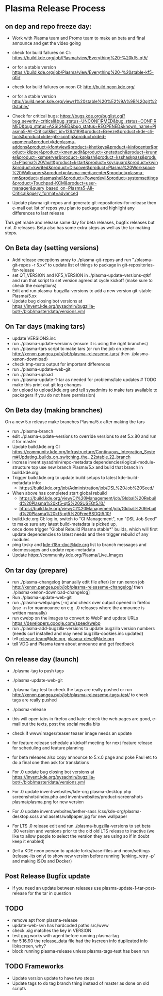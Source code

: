 <!--
    SPDX-License-Identifier: CC0-1.0
    SPDX-FileCopyrightText: 2014-2021 Jonathan Riddell <jr@jriddell.org>
    SPDX-FileCopyrightText: 2015 Harald Sitter <sitter@kde.org>
    SPDX-FileCopyrightText: 2016 David Edmundson <kde@davidedmundson.co.uk>
-->
# Plasma Release Process

## on dep and repo freeze day:
 - Work with Plasma team and Promo team to make an beta and final announce and get the video going

 - check for build failures on CI: https://build.kde.org/job/Plasma/view/Everything%20-%20kf5-qt5/
 - or for a stable version https://build.kde.org/job/Plasma/view/Everything%20-%20stable-kf5-qt5/
 - check for build failures on neon CI: http://build.neon.kde.org/
 - or for a stable version http://build.neon.kde.org/view/1%20stable%20%E2%9A%9B%20git%20stable/

 -  Check for critical bugs: https://bugs.kde.org/buglist.cgi?bug_severity=critical&bug_status=UNCONFIRMED&bug_status=CONFIRMED&bug_status=ASSIGNED&bug_status=REOPENED&known_name=Plasma5-All-Critical&list_id=1364199&product=Breeze&product=kde-cli-tools&product=kde-gtk-config&product=kded-appmenu&product=kdeplasma-addons&product=kfontview&product=khotkeys&product=kinfocenter&product=klipper&product=kmenuedit&product=knetattach&product=krunner&product=ksmserver&product=ksplash&product=ksshaskpass&product=Plasma%20Vault&product=kstart&product=ksysguard&product=kwin&product=kwrited&product=Discover&product=Plasma%20Workspace%20Wallpapers&product=plasma-mediacenter&product=plasma-nm&product=plasmashell&product=Powerdevil&product=systemsettings&product=Touchpad-KCM&product=user-manager&query_based_on=Plasma5-All-Critical&query_format=advanced
 -  Update plasma-git-repos and generate git-repositories-for-release then e-mail out list of repos you plan to package and highlight any differences to last release

Tars get made and release same day for beta releases, bugfix releases but not .0 releases.  Beta also has some extra steps as well as the tar making steps.

## On Beta day (setting versions)
 - Add release exceptions array to ./plasma-git-repos and run "./plasma-git-repos -r 5.xx" to update list of things to package in git-repositories-for-release
 - set QT_VERSION and KF5_VERSION in ./plasma-update-versions-qtkf and run that script to set version agreed at cycle kickoff (make sure to check the exceptions)
 - Edit and run plasma-bugzilla-versions to add a new version git-stable-Plasma/5.xx
 - Update bug closing bot versions at https://invent.kde.org/sysadmin/bugzilla-bot/-/blob/master/data/versions.yml

## On Tar days (making tars)
 - update VERSIONS.inc
 - run ./plasma-update-versions (ensure it is using the right branches)
 - run ./plasma-tars script to make tars (or run the job on xenon http://xenon.pangea.pub/job/plasma-releaseme-tars/ then ./plasma-xenon-download)
 - check tmp-tests output for important differences
 - run ./plasma-update-web-git
 - run ./plasma-upload
 - run ./plasma-update-1-tar as needed for problems/late updates # TODO make this print out git log changes
 - (or upload to upload.kde.org and tell sysadmins to make tars available to packagers if you do not have permission)

## On Beta day (making branches)
 On a new 5.x release make branches Plasma/5.x after making the tars

 - run ./plasma-branch
 - edit ./plasma-update-versions to override versions to set 5.x.80 and run it for master
 - Update build.kde.org CI https://community.kde.org/Infrastructure/Continuous_Integration_System#Updating_builds_on_switching_the_.22stable.22_branch
 - Increse invent:sysadmin/repo-metadata dependencies/logical-module-structure top use new branch Plasma/5.x and build that branch in build.kde.org
 - Trigger build.kde.org to update build setups to latest kde-build-metadata info:
   - https://build.kde.org/job/Administration/job/DSL%20Job%20Seed/
 - When above has completed start global rebuild
   - https://build.kde.org/view/CI%20Management/job/Global%20Rebuild%20Plasma%20kf5-qt5%20SUSEQt5.10/
   - https://build.kde.org/view/CI%20Management/job/Global%20Rebuild%20Plasma%20kf5-qt5%20FreeBSDQt5.10/
  - build.kde.org CI: log in, switch to "CI Management", run "DSL Job Seed" to make sure any latest build-metadata is picked up,
  - once done trigger "Global Rebuild Plasma stable*" builds, which will first update dependencies to latest needs and then trigger rebuild of any modules
  - ping tosky and kde-i18n-doc@kde.org list to branch messages and docmessages and update repo-metadata
  - Update https://community.kde.org/Plasma/Live_Images

## On tar day (prepare)
 - run ./plasma-changelog (manually edit file after)
   [or run xenon job http://xenon.pangea.pub/job/plasma-releaseme-changelog/ then ./plasma-xenon-download-changelog]
 - Run ./plasma-update-web-git
 - run ./plasma-webpages [-n] and check over output opened in firefox (use -n for noannounce on e.g. .0 releases where the announce is written manually)
 - run cwebp on the images to convert to WebP and update URLs https://developers.google.com/speed/webp
 - run ./plasma-add-bugzilla-versions to update bugzilla version numbers (needs curl installed and may need bugzilla-cookies.inc updated)
 - tell release-team@kde.org, plasma-devel@kde.org
 - tell VDG and Plasma team about announce and get feedback

## On release day (launch)
 - ./plasma-tag to push tags
 - ./plasma-update-web-git
 - ./plasma-tag-test to check the tags are really pushed or run http://xenon.pangea.pub/job/plasma-releaseme-tags-test/ to check tags are really pushed
 - ./plasma-release
 - this will open tabs in firefox and kate: check the web pages are good, e-mail out the texts, post the social media bits
 - check if www/images/teaser teaser image needs an update
 - for feature release schedule a kickoff meeting for next feature release for scheduling and feature planning
 - for beta releases also copy announce to 5.x.0 page and poke Paul etc to do a final one then ask for translations
 - For .0 update bug closing bot versions at https://invent.kde.org/sysadmin/bugzilla-bot/-/blob/master/data/versions.yml
 - For .0 update invent:websites/kde-org plasma-desktop.php screenshots/index.php and invent:websites/product-screenshots plasma/plasma.png  for new version
 - For .0 update invent:websites/aether-sass /css/kde-org/plasma-desktop.scss and assets/wallpaper.jpg for new wallpaper
 - For LTS .0 release edit and run ./plasma-bugzilla-versions to set beta .90 version and versions prior to the old old LTS release to inactive (we like to allow people to select the version they are using so if in doubt keep it enabled)

 - (tell a KDE neon person to update forks/base-files and neon/settings (release-lts only) to show new version before running 'jenking_retry -p' and making ISOs and Docker)

## Post Release Bugfix update
 - If you need an update between releases use plasma-update-1-tar-post-release for the tar in question

## TODO
 - remove apt from plasma-release
 - update-web-svn has hardcoded paths src/www
 - check .sig matches the key in VERSION
 - test gpg works with agent before running plasma-tag
 - for 5.16.90 the release_data file had the kscreen info duplicated info libkscreen, why?
 - block running plasma-release unless plasma-tags-test has been run

## TODO Frameworks
 - Update version update to have two steps
 - Update tags to do tag branch thing instead of master as done on old scripts
